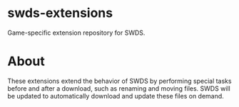 # swds-extensions
Game-specific extension repository for SWDS.
# About
These extensions extend the behavior of SWDS by performing special tasks before and after a download, such as renaming and moving files. SWDS will be updated to automatically download and update these files on demand.
